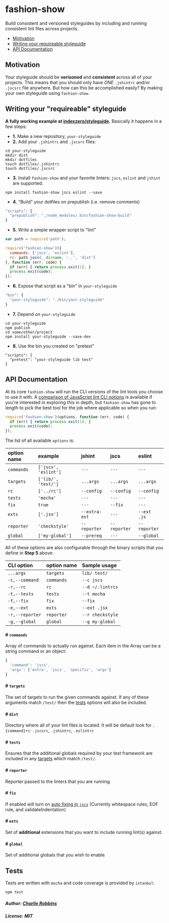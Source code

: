 # fashion-show

Build consistent and versioned styleguides by including and running consistent lint files across projects.

- [Motivation](#motivation)
- [Writing your requireable styleguide](#writing-your-requireable-styleguide)
- [API Documentation](#api-documentation)

## Motivation

Your styleguide should be **verisoned** and **consistent** across all of your projects. This means that you should only have _ONE_ `.jshintrc` and/or `.jscsrc` file anywhere. But how can this be accomplished easily? By making your own styleguide using `fashion-show`.

## Writing your "requireable" styleguide

**A fully working example at [indexzero/styleguide](https://github.com/indexzero/styleguide).** Basically it happens in a few steps:

- **1.** Make a new repository, `your-styleguide`
- **2.** Add your `.jshintrc` and `.jscsrc` files:
```
cd your-styleguide
mkdir dist
mkdir dotfiles
touch dotfiles/.jshintrc
touch dotfiles/.jscsrc
```
- **3.** Install `fashion-show` and your favorite linters: `jscs`, `eslint` and `jshint` are supported.
```
npm install fashion-show jscs eslint --save
```
- **4.** "Build" your dotfiles on prepublish (i.e. remove comments)
``` js
"scripts": {
  "prepublish": "./node_modules/.bin/fashion-show-build"
}
```
- **5.** Write a simple wrapper script to "lint"
``` js
var path = require('path');

require('fashion-show')({
  commands: ['jscs', 'eslint'],
  rc: path.join(__dirname, '..', 'dist')
}, function (err, code) {
  if (err) { return process.exit(1); }
  process.exit(code);
});
```
- **6.** Expose that script as a "bin" in `your-styleguide`
``` js
"bin": {
  "your-styleguide": "./bin/your-styleguide"
}
```
- **7.** Depend on `your-styleguide`
```
cd your-styleguide
npm publish
cd some/other/project
npm install your-styleguide --save-dev
```
- **8.** Use the bin you created on "pretest"
```
"scripts": {
  "pretest": "your-styleguide lib test"
}
```

## API Documentation

At its core `fashion-show` will run the CLI versions of the lint tools you choose to use it with. A [comparison of JavaScript lint CLI options](COMMANDS.md) is available if you're interested in exploring this in depth, but `fashion-show` has gone to length to pick the best tool for the job where applicable so when you run:

``` js
require('fashion-show')(options, function (err, code) {
  if (err) { return process.exit(1); }
  process.exit(code);
});
```

The list of all available `options` is:

| option name   | example              | jshint        | jscs         | eslint       |
|:--------------|:---------------------|:--------------|:-------------|:-------------|
| `commands`    | `['jscs', 'eslint']` | `---`         | `---`        | `---`        |
| `targets`     | `['lib/', 'test/']`  | `...args`     | `...args`    | `...args`    |
| `rc`          | `['../rc']`          | `--config`    | `--config`   | `--config`   |
| `tests`       | `'mocha'`            | `---`         | `---`        | `---`        |
| `fix`         | `true`               | `---`         | `--fix`      | `---`        |
| `exts`        | `['.jsx']`           | `--extra-ext` | `---`        | `--ext .js`  |
| `reporter`    | `'checkstyle'`       | `--reporter`  | `--reporter` | `--reporter` |
| `global`      | `['my-global']`      | `--prereq`    | `---`        | `--global`   |

All of these options are also configurable through the binary scripts that you define in **Step 5** above:

| CLI option      | option name   | Sample usage     |
|:----------------|:--------------|:-----------------|
| `...args`       | `targets`     | `lib/ test/`     |
| `-c,--command`  | `commands`    | `--c jscs`       |
| `-r,--rc`       | `rc`          | `--d ~/.lintrcs` |
| `-t,--tests`    | `tests`       | `--t mocha`      |
| `-f,--fix`      | `fix`         | `--fix`          |
| `-e,--ext`      | `exts`        | `--ext .jsx`     |
| `-r,--reporter` | `reporter`    | `--r checkstyle` |
| `-g,--global`   | `global`      | `--g my-global`  |

#### # `commands`

Array of commands to actually run against. Each item in the Array can be a string command or an object:

``` js
{
  'command': 'jscs',
  'args': ['extra', 'jscs', 'specific', 'args']
}
```

#### # `targets`

The set of targets to run the given commands against. If any of these arguments match `/test/` then the [tests](#tests) options will also be included.

#### # `dist`

Directory where all of your lint files is located. It will be default look for `.{command}rc`: `.jscsrc`, `.jshintrc`, `.eslintrc`

#### # `tests`

Ensures that the additional globals required by your test framework are included in any [targets](#targets) which match `/test/`.

#### # `reporter`

Reporter passed to the linters that you are running.

#### # `fix`

If enabled will turn on [auto fixing in `jscs`](http://jscs.info/overview.html#cli) (Currently whitespace rules, EOF rule, and validateIndentation)

#### # `exts`

Set of **additional** extensions that you want to include running lint(s) against.

#### # `global`

Set of additional globals that you wish to enable


## Tests

Tests are written with `mocha` and code coverage is provided by `istanbul`:

```
npm test
```

##### Author: [Charlie Robbins](charlie.robbins@gmail.com)
##### License: MIT

